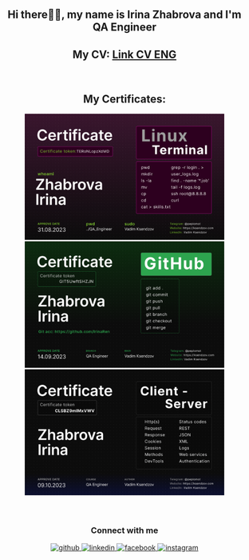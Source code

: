 ## <div align="center">Hi there👋😺, my name is Irina Zhabrova and I'm QA Engineer</div> 
## <div align="center"> My CV: <a href="https://drive.google.com/file/d/1gcnI1bje_46ktOU21GHnLCrTQgbqiRcA/view?usp=drive_link" rel="nofollow"> Link CV ENG </a></div> 

<br/>  

## <div align="center"> My Certificates: </div> 
<div align="center">
<a href="https://github.com/IrinaRen/img/blob/main/Zhabrova%20Irina_Terminal.png?">
    <img src=https://github.com/IrinaRen/img/blob/main/Zhabrova%20Irina_Terminal.png?" title="Terminal" alt="Terminal" width="400"/>
</a>
    <a href="https://github.com/IrinaRen/img/blob/main/Zhabrova%20Irina_Git.png?" target="_blank">
        <img src=https://github.com/IrinaRen/img/blob/main/Zhabrova%20Irina_Git.png?" title="Git" alt="Git" width="400"/>
    </a>
    <a href="https://github.com/IrinaRen/img/blob/main/Zhabrova%20Irina_CLS.png?" target="_blank">
        <img src=https://github.com/IrinaRen/img/blob/main/Zhabrova%20Irina_CLS.png?" title="CLS" alt="CLS" width="400"/>
    </a>
</div>  



<br/>  
<br/>  

### <div align="center"> Connect with me </div> 
<div align="center">
<a href="https://github.com/IrinaRen" target="_blank">
<img src=https://img.shields.io/badge/github-%2324292e.svg?&style=for-the-badge&logo=github&logoColor=white alt=github style="margin-bottom: 5px;" />
</a>
<a href="https://www.linkedin.com/in/irina-jabrova-a406b3232/" target="_blank">
<img src=https://img.shields.io/badge/linkedin-%231E77B5.svg?&style=for-the-badge&logo=linkedin&logoColor=white alt=linkedin style="margin-bottom: 5px;" />
</a>
<a href="https://www.facebook.com/jabrova.irina/" target="_blank">
<img src=https://img.shields.io/badge/facebook-%232E87FB.svg?&style=for-the-badge&logo=facebook&logoColor=white alt=facebook style="margin-bottom: 5px;" />
</a>
<a href="https://www.instagram.com/zhabrova_irina/" target="_blank">
<img src=https://img.shields.io/badge/instagram-%23000000.svg?&style=for-the-badge&logo=instagram&logoColor=white alt=instagram style="margin-bottom: 5px;" />
</a>  
</div>  
